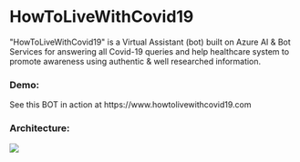 # HowToLiveWithCovid19
"HowToLiveWithCovid19" is a Virtual Assistant (bot) built on Azure AI &amp; Bot Services for answering all Covid-19 queries and help healthcare system to promote awareness using authentic &amp; well researched information. 

<h3>Demo:</h3>
See this BOT in action at https://www.howtolivewithcovid19.com

<h3>Architecture:</h3>

<img src="https://howtolivewithcovid19.com/wp-content/uploads/2020/06/Architecture-1024x520.png"/>
